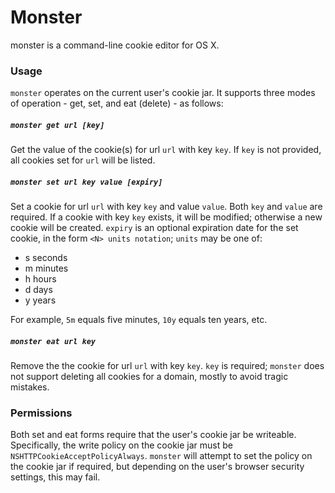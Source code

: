 # Monster
monster is a command-line cookie editor for OS X.

### Usage

`monster` operates on the current user's cookie jar. It supports three modes of operation - get, set, and eat (delete) - as follows:

##### `monster get url [key]`

Get the value of the cookie(s) for url `url` with key `key`.  If `key` is not provided, all cookies set for `url` will be listed.

##### `monster set url key value [expiry]`

Set a cookie for url `url` with key `key` and value `value`. Both `key` and `value` are required. If a cookie with key `key` exists, it will be modified; otherwise a new cookie will be created. `expiry` is an optional expiration date for the set cookie, in the form `<N> units notation`; `units` may be one of:
* s seconds
* m minutes
* h hours
* d days
* y years

For example, `5m` equals five minutes, `10y` equals ten years, etc.

##### `monster eat url key`

Remove the the cookie for url `url` with key `key`. `key` is required; `monster` does not support deleting all cookies for a domain, mostly to avoid tragic mistakes.

### Permissions

Both set and eat forms require that the user's cookie jar be writeable. Specifically, the write policy on the cookie jar must be `NSHTTPCookieAcceptPolicyAlways`.  `monster` will attempt to set the policy on the cookie jar if required, but depending on the user's browser security settings, this may fail.
